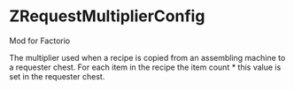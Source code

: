 # ZRequestMultiplierConfig
Mod for Factorio

The multiplier used when a recipe is copied from an assembling machine to a requester chest. For each item in the recipe the item count * this value is set in the requester chest.
